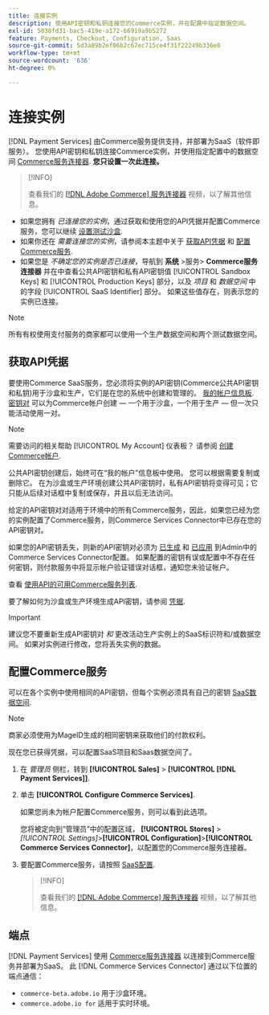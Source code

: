 ```yaml
---
title: 连接实例
description: 使用API密钥和私钥连接您的Commerce实例，并在配置中指定数据空间。
exl-id: 5038fd31-bac5-419e-a172-66919a9b5272
feature: Payments, Checkout, Configuration, Saas
source-git-commit: 5d3a89b2ef06b2c67ec715ce4f31f22249b336e0
workflow-type: tm+mt
source-wordcount: '636'
ht-degree: 0%

---
```


# 连接实例

[!DNL Payment Services] 由Commerce服务提供支持，并部署为SaaS（软件即服务）。 您使用API密钥和私钥连接Commerce实例，并使用指定配置中的数据空间 [Commerce服务连接器](https://experienceleague.adobe.com/docs/commerce-merchant-services/user-guides/saas.html). **您只设置一次此连接。**

>[!INFO]
>
> 查看我们的 [[!DNL Adobe Commerce] 服务连接器](https://experienceleague.adobe.com/docs/commerce-learn/tutorials/admin/adobe-commerce-services/configure-adobe-commerce-services-connector.html?lang=en) 视频，以了解其他信息。

* 如果您拥有 *已连接您的实例*，通过获取和使用您的API凭据并配置Commerce服务，您可以继续 [设置测试沙盒](https://experienceleague.adobe.com/docs/commerce-merchant-services/payment-services/get-started/sandbox.html).
* 如果你还在 *需要连接您的实例*，请参阅本主题中关于 [获取API凭据](#obtain-api-credentials) 和 [配置Commerce服务](#configure-commerce-services).
* 如果您是 *不确定您的实例是否已连接*，导航到 **系统** >服务> **Commerce服务连接器** 并在中查看公共API密钥和私有API密钥值 [!UICONTROL Sandbox Keys] 和 [!UICONTROL Production Keys] 部分，以及 *项目* 和 *数据空间* 中的字段 [!UICONTROL SaaS Identifier] 部分。 如果这些值存在，则表示您的实例已连接。

>[!NOTE]
>
>所有有权使用支付服务的商家都可以使用一个生产数据空间和两个测试数据空间。

## 获取API凭据

要使用Commerce SaaS服务，您必须将实例的API密钥(Commerce公共API密钥和私钥)用于沙盒和生产，它们是在您的系统中创建和管理的。 [我的帐户信息板](https://account.magento.com/customer/account/login). [密钥对](https://docs.magento.com/user-guide/configuration/services/saas.html) 可以为Commerce帐户创建 — 一个用于沙盒，一个用于生产 — 但一次只能活动使用一对。

>[!NOTE]
>
>需要访问的相关帮助 [!UICONTROL My Account] 仪表板？ 请参阅 [创建Commerce帐户](https://docs.magento.com/user-guide/magento/magento-account-create.html).

公共API密钥创建后，始终可在“我的帐户”信息板中使用。 您可以根据需要复制或删除它。 在为沙盒或生产环境创建公共API密钥时，私有API密钥将变得可见；它只能从后续对话框中复制或保存，并且以后无法访问。

给定的API密钥对对适用于环境中的所有Commerce服务，因此，如果您已经为您的实例配置了Commerce服务，则Commerce Services Connector中已存在您的API密钥对。

如果您的API密钥丢失，则新的API密钥对必须为 [已生成](https://experienceleague.adobe.com/docs/commerce-merchant-services/payment-services/get-started/connect.html#generate-an-api-key-and-private-key) 和 [已应用](https://experienceleague.adobe.com/docs/commerce-merchant-services/payment-services/get-started/connect.html#configure-saas-project) 到Admin中的Commerce Services Connector配置。 如果配置的密钥有误或配置中不存在任何密钥，则付款服务中将显示帐户验证错误对话框，通知您未验证帐户。

查看 [使用API的可用Commerce服务列表](https://docs.magento.com/user-guide/system/saas.html#available-services).

要了解如何为沙盒或生产环境生成API密钥，请参阅 [凭据](https://experienceleague.adobe.com/docs/commerce-merchant-services/user-guides/saas.html#apikey).

>[!IMPORTANT]
>
>建议您不要重新生成API密钥对 *和* 更改活动生产实例上的SaaS标识符和/或数据空间。 如果对实例进行修改，您将丢失实例的数据。

## 配置Commerce服务

可以在各个实例中使用相同的API密钥，但每个实例必须具有自己的密钥 [SaaS数据空间](https://experienceleague.adobe.com/docs/commerce-merchant-services/user-guides/saas.html#saasenv).

>[!NOTE]
>
>商家必须使用为MageID生成的相同密钥来获取他们的付款权利。

现在您已获得凭据，可以配置SaaS项目和Saas数据空间了。

1. 在 _管理员_ 侧栏，转到 **[!UICONTROL Sales]** > **[!UICONTROL [!DNL Payment Services]]**.
1. 单击 **[!UICONTROL Configure Commerce Services]**.

   如果您尚未为帐户配置Commerce服务，则可以看到此选项。

   您将被定向到“管理员”中的配置区域， **[!UICONTROL Stores]** > _[!UICONTROL Settings]_>**[!UICONTROL Configuration]**>**[!UICONTROL Commerce Services Connector]**，以配置您的Commerce服务连接器。

1. 要配置Commerce服务，请按照 [SaaS配置](https://experienceleague.adobe.com/docs/commerce-merchant-services/user-guides/integration-services/saas.html#saasenv).

   >[!INFO]
   >
   > 查看我们的 [[!DNL Adobe Commerce] 服务连接器](https://experienceleague.adobe.com/docs/commerce-learn/tutorials/admin/adobe-commerce-services/configure-adobe-commerce-services-connector.html?lang=en#configuration-faqs) 视频，以了解其他信息。

## 端点

[!DNL Payment Services] 使用 [Commerce服务连接器](https://experienceleague.adobe.com/docs/commerce-merchant-services/user-guides/saas.html) 以连接到Commerce服务并部署为SaaS。 此 [!DNL Commerce Services Connector] 通过以下位置的端点通信：

* `commerce-beta.adobe.io` 用于沙盒环境。
* `commerce.adobe.io for` 适用于实时环境。
